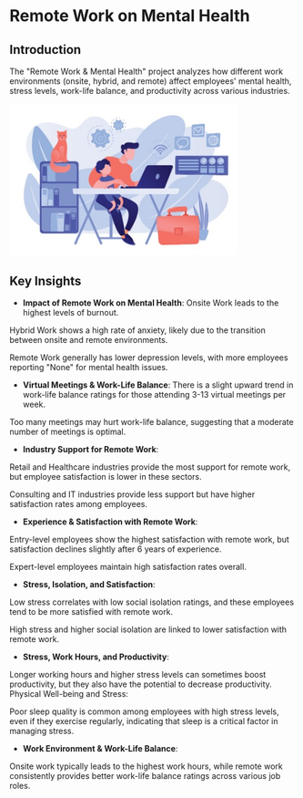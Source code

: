 # Remote Work on Mental Health
## Introduction
The "Remote Work & Mental Health" project analyzes how different work environments (onsite, hybrid, and remote) affect employees' mental health, stress levels, work-life balance, and productivity across various industries.

<img src="Work.jpg" width="400">

## Key Insights
- **Impact of Remote Work on Mental Health**:
Onsite Work leads to the highest levels of burnout.

Hybrid Work shows a high rate of anxiety, likely due to the transition between onsite and remote environments.

Remote Work generally has lower depression levels, with more employees reporting "None" for mental health issues.

- **Virtual Meetings & Work-Life Balance**:
There is a slight upward trend in work-life balance ratings for those attending 3-13 virtual meetings per week.

Too many meetings may hurt work-life balance, suggesting that a moderate number of meetings is optimal.

- **Industry Support for Remote Work**:

Retail and Healthcare industries provide the most support for remote work, but employee satisfaction is lower in these sectors.

Consulting and IT industries provide less support but have higher satisfaction rates among employees.

- **Experience & Satisfaction with Remote Work**:

Entry-level employees show the highest satisfaction with remote work, but satisfaction declines slightly after 6 years of experience.

Expert-level employees maintain high satisfaction rates overall.

- **Stress, Isolation, and Satisfaction**:

Low stress correlates with low social isolation ratings, and these employees tend to be more satisfied with remote work.

High stress and higher social isolation are linked to lower satisfaction with remote work.

- **Stress, Work Hours, and Productivity**:

Longer working hours and higher stress levels can sometimes boost productivity, but they also have the potential to decrease productivity.
Physical Well-being and Stress:

Poor sleep quality is common among employees with high stress levels, even if they exercise regularly, indicating that sleep is a critical factor in managing stress.

- **Work Environment & Work-Life Balance**:

Onsite work typically leads to the highest work hours, while remote work consistently provides better work-life balance ratings across various job roles.
